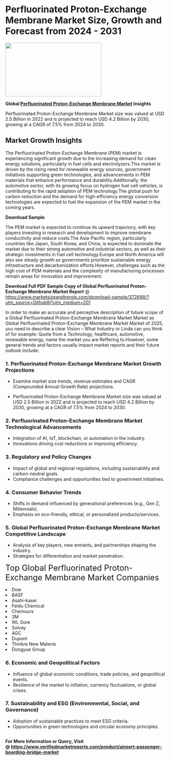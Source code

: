 <H1>Perfluorinated Proton-Exchange Membrane Market Size, Growth and Forecast from 2024 - 2031</H1><img class="aligncenter size-medium wp-image-584254" src="https://thirdeyenews.in/wp-content/uploads/2024/09/Global-Market-Research-300x168.jpeg" alt="" width="300" height="168" /><p><strong>Global&nbsp;<a href="https://www.marketsizeandtrends.com/download-sample/372698/?utm_source=Github8j?utm_medium=201">Perfluorinated Proton-Exchange Membrane Market</a> Insights</strong></p><p>Perfluorinated Proton-Exchange Membrane Market size was valued at USD 2.5 Billion in 2022 and is projected to reach USD 4.2 Billion by 2030, growing at a CAGR of 7.5% from 2024 to 2030.</p><p><h2>Market Growth Insights</h2> <p>The Perfluorinated Proton-Exchange Membrane (PEM) market is experiencing significant growth due to the increasing demand for clean energy solutions, particularly in fuel cells and electrolyzers.This market is driven by the rising need for renewable energy sources, government initiatives supporting green technologies, and advancements in PEM materials that enhance performance and durability.Additionally, the automotive sector, with its growing focus on hydrogen fuel cell vehicles, is contributing to the rapid adoption of PEM technology.The global push for carbon reduction and the demand for high-efficiency energy conversion technologies are expected to fuel the expansion of the PEM market in the coming years.</p> <p><strong>Download Sample</strong></p> <p>The PEM market is expected to continue its upward trajectory, with key players investing in research and development to improve membrane conductivity and reduce costs.The Asia-Pacific region, particularly countries like Japan, South Korea, and China, is expected to dominate the market due to their strong automotive and industrial sectors, as well as their strategic investments in fuel cell technology.Europe and North America will also see steady growth as governments prioritize sustainable energy infrastructure and decarbonization efforts.However, challenges such as the high cost of PEM materials and the complexity of manufacturing processes remain areas for innovation and improvement.</p> <p><span class=""><strong>Download Full PDF Sample Copy of Global Perfluorinated Proton-Exchange Membrane Market Report</strong> @ <a href="https://www.marketsizeandtrends.com/download-sample/372698/?utm_source=Github8j?utm_medium=201" target="_blank">https://www.marketsizeandtrends.com/download-sample/372698/?utm_source=Github8j?utm_medium=201</a></span></p><p>In order to make an accurate and perceptive description of future scope of a Global&nbsp;Perfluorinated Proton-Exchange Membrane Market Market as Global&nbsp;Perfluorinated Proton-Exchange Membrane Market Market of 2025, you need to describe a clear Vision &ndash; What Industry or Linda can you think of for example: Quote from a Technology, healthcare, automotive, renewable energy, name the market you are Reffering to.However, some general trends and factors usually impact market reports and their future outlook include:</p><h3>1.&nbsp;<strong>Perfluorinated Proton-Exchange Membrane Market Growth Projections</strong></h3><ul><li>Examine market size trends, revenue estimates and CAGR (Compounded Annual Growth Rate) projections.</li><li><p>Perfluorinated Proton-Exchange Membrane Market size was valued at USD 2.5 Billion in 2022 and is projected to reach USD 4.2 Billion by 2030, growing at a CAGR of 7.5% from 2024 to 2030.</p></li></ul><h3>2.&nbsp;<strong>Perfluorinated Proton-Exchange Membrane Market Technological Advancements</strong></h3><ul><li>Integration of AI, IoT, blockchain, or automation in the industry.</li><li>Innovations driving cost reductions or improving efficiency.</li></ul><h3>3.&nbsp;<strong>Regulatory and Policy Changes</strong></h3><ul><li>Impact of global and regional regulations, including sustainability and carbon-neutral goals.</li><li>Compliance challenges and opportunities tied to government initiatives.</li></ul><h3>4.&nbsp;<strong>Consumer Behavior Trends</strong></h3><ul><li>Shifts in demand influenced by generational preferences (e.g., Gen Z, Millennials).</li><li>Emphasis on eco-friendly, ethical, or personalized products/services.</li></ul><h3>5.&nbsp;<strong>Global Perfluorinated Proton-Exchange Membrane Market Competitive Landscape</strong></h3><ul><li>Analysis of key players, new entrants, and partnerships shaping the industry.</li><li>Strategies for differentiation and market penetration.</li></ul><p data-pm-slice="1 1 []"><span style="color: inherit; font-family: inherit; font-size: 25px;">Top Global Perfluorinated Proton-Exchange Membrane Market Companies</span></p><div class="" data-test-id=""><p><li>Dow</li><li> BASF</li><li> Asahi-kasei</li><li> Feidu Chemical</li><li> Chemours</li><li> 3M</li><li> WL Gore</li><li> Solvay</li><li> AGC</li><li> Dupont</li><li> Thinkre New Materia</li><li> Dongyue Group</li></p></div><h3>6.&nbsp;<strong>Economic and Geopolitical Factors</strong></h3><ul><li>Influence of global economic conditions, trade policies, and geopolitical events.</li><li>Resilience of the market to inflation, currency fluctuations, or global crises.</li></ul><h3>7.&nbsp;<strong>Sustainability and ESG (Environmental, Social, and Governance)</strong></h3><ul><li>Adoption of sustainable practices to meet ESG criteria.</li><li>Opportunities in green technologies and circular economy principles.</li></ul><h2><strong style="font-size: 14px;">For More Information or Query, Visit @&nbsp;</strong><a style="background-color: #ffffff; font-size: 14px;" href="https://www.marketsizeandtrends.com/report/perfluorinated-proton-exchange-membrane-market/" target="_blank">https://www.verifiedmarketreports.com/product/airport-passenger-boarding-bridge-market</a></h2>